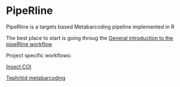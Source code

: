 # PipeRline

PipeRline is a targets based Metabarcoding pipeline implemented in R

The best place to start is going throug the [General introduction to the pipeRline workflow](https://alexpiper.github.io/piperline/vignettes/general.html)


Project specific workflows:

[Insect COI](https://alexpiper.github.io/piperline/vignettes/insect_coi.html)

[Tephritid metabarcoding](https://alexpiper.github.io/piperline/vignettes/tephritid.html)


